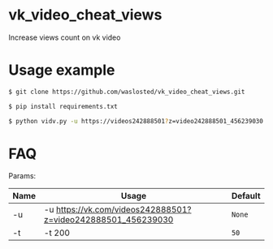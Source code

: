 # vk_video_cheat_views
Increase views count on vk video

# Usage example
```bash
$ git clone https://github.com/waslosted/vk_video_cheat_views.git

$ pip install requirements.txt

$ python vidv.py -u https://videos242888501?z=video242888501_456239030 -t 10
```


# FAQ

Params:

| Name | Usage | Default |
| --- | --- | --- |
| -u | -u https://vk.com/videos242888501?z=video242888501_456239030  | `None` |
| -t | -t 200 | `50` |
